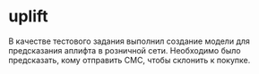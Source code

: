 # uplift

В качестве тестового задания выполнил создание модели для предсказания аплифта в розничной сети.
Необходимо было предсказать, кому отправить СМС, чтобы склонить к покупке.
